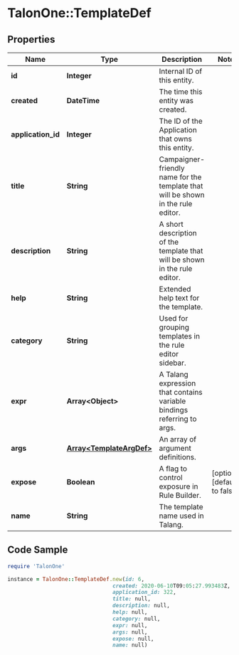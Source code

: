 # TalonOne::TemplateDef

## Properties

Name | Type | Description | Notes
------------ | ------------- | ------------- | -------------
**id** | **Integer** | Internal ID of this entity. | 
**created** | **DateTime** | The time this entity was created. | 
**application_id** | **Integer** | The ID of the Application that owns this entity. | 
**title** | **String** | Campaigner-friendly name for the template that will be shown in the rule editor. | 
**description** | **String** | A short description of the template that will be shown in the rule editor. | 
**help** | **String** | Extended help text for the template. | 
**category** | **String** | Used for grouping templates in the rule editor sidebar. | 
**expr** | **Array&lt;Object&gt;** | A Talang expression that contains variable bindings referring to args. | 
**args** | [**Array&lt;TemplateArgDef&gt;**](TemplateArgDef.md) | An array of argument definitions. | 
**expose** | **Boolean** | A flag to control exposure in Rule Builder. | [optional] [default to false]
**name** | **String** | The template name used in Talang. | 

## Code Sample

```ruby
require 'TalonOne'

instance = TalonOne::TemplateDef.new(id: 6,
                                 created: 2020-06-10T09:05:27.993483Z,
                                 application_id: 322,
                                 title: null,
                                 description: null,
                                 help: null,
                                 category: null,
                                 expr: null,
                                 args: null,
                                 expose: null,
                                 name: null)
```


